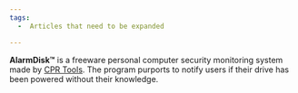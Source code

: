 ```yaml
---
tags:
  -  Articles that need to be expanded

---
```

**AlarmDisk™** is a freeware personal computer security monitoring
system made by [CPR Tools](cpr_tools.md). The program purports
to notify users if their drive has been powered without their knowledge.